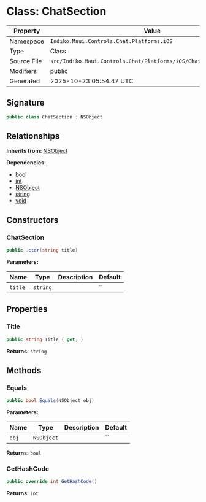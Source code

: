 # Class: ChatSection

| Property | Value |
|----------|-------|
| Namespace | `Indiko.Maui.Controls.Chat.Platforms.iOS` |
| Type | Class |
| Source File | `src/Indiko.Maui.Controls.Chat/Platforms/iOS/ChatViewDataSource.cs` |
| Modifiers | public |
| Generated | 2025-10-23 05:54:47 UTC |

## Signature

```csharp
public class ChatSection : NSObject
```

## Relationships

**Inherits from:** [NSObject](NSObject.md)

**Dependencies:**
- [bool](bool.md)
- [int](int.md)
- [NSObject](NSObject.md)
- [string](string.md)
- [void](void.md)

## Constructors

### ChatSection

```csharp
public .ctor(string title)
```

**Parameters:**

| Name | Type | Description | Default |
|------|------|-------------|---------|
| `title` | `string` |  | `` |

## Properties

### Title

```csharp
public string Title { get; }
```

**Returns:** `string`

## Methods

### Equals

```csharp
public bool Equals(NSObject obj)
```

**Parameters:**

| Name | Type | Description | Default |
|------|------|-------------|---------|
| `obj` | `NSObject` |  | `` |

**Returns:** `bool`

### GetHashCode

```csharp
public override int GetHashCode()
```

**Returns:** `int`

